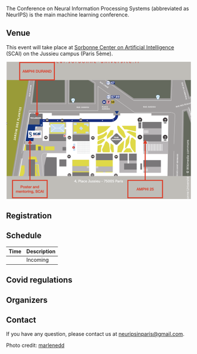 The Conference on Neural Information Processing Systems (abbreviated as NeurIPS) is the main machine learning conference.

## Venue

This event will take place at [Sorbonne Center on Artificial Intelligence](https://scai.sorbonne-universite.fr) (SCAI) on the Jussieu campus (Paris 5ème).

![map](/docs/assets/map.png)

## Registration

## Schedule

| **Time**    | **Description** |
| ----------- | ----------- |
|  | Incoming  |

## Covid regulations

## Organizers

<!-- [Francis Bach](https://www.di.ens.fr/~fbach/) (INRIA) --> 
<!-- [Gérard Biau](https://www.lpsm.paris/pageperso/biau/) (Sorbonne Université) --> 
<!-- [Adeline Fermanian](https://afermanian.github.io) (MINES Paristech) --> 
<!-- [Pierre Marion](https://pierremarion23.github.io) (Sorbonne Université) --> 
<!-- [Liva Ralaivola](https://pageperso.lif.univ-mrs.fr/~liva.ralaivola/doku.php) (Criteo) --> 
<!-- [Jean-Philippe Vert](https://members.cbio.mines-paristech.fr/~jvert/) (Google) --> 
<!--This is a comment. Comments are not displayed in the browser-->
## Contact

If you have any question, please contact us at [neuripsinparis@gmail.com](mailto:neuripsinparis@gmail.com).


Photo credit: [marlenedd](https://www.flickr.com/photos/24241643@N00/49478118648)
